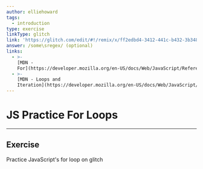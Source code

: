 ```yaml
---
author: elliehoward
tags:
  - introduction
type: exercise
linkType: glitch
link: 'https://glitch.com/edit/#!/remix/x/ff2edbd4-3412-441c-b432-3b348f4e7e01'
answer: /some\sregex/ (optional)
links:
  - >-
    [MDN -
    For](https://developer.mozilla.org/en-US/docs/Web/JavaScript/Reference/Statements/for){website}
  - >-
    [MDN - Loops and
    Iteration](https://developer.mozilla.org/en-US/docs/Web/JavaScript/Guide/Loops_and_iteration){website}
---
```


# JS Practice For Loops


---

## Exercise

Practice JavaScript's for loop on glitch
